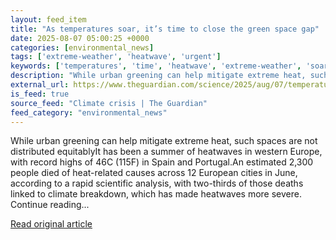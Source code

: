 ```yaml
---
layout: feed_item
title: "As temperatures soar, it’s time to close the green space gap"
date: 2025-08-07 05:00:25 +0000
categories: [environmental_news]
tags: ['extreme-weather', 'heatwave', 'urgent']
keywords: ['temperatures', 'time', 'heatwave', 'extreme-weather', 'soar', 'urgent']
description: "While urban greening can help mitigate extreme heat, such spaces are not distributed equitablyIt has been a summer of heatwaves in western Europe, with recor..."
external_url: https://www.theguardian.com/science/2025/aug/07/temperatures-green-space-gap-urban-extreme-heat
is_feed: true
source_feed: "Climate crisis | The Guardian"
feed_category: "environmental_news"
---
```


While urban greening can help mitigate extreme heat, such spaces are not distributed equitablyIt has been a summer of heatwaves in western Europe, with record highs of 46C (115F) in Spain and Portugal.An estimated 2,300 people died of heat-related causes across 12 European cities in June, according to a rapid scientific analysis, with two-thirds of those deaths linked to climate breakdown, which has made heatwaves more severe. Continue reading...

[Read original article](https://www.theguardian.com/science/2025/aug/07/temperatures-green-space-gap-urban-extreme-heat)
